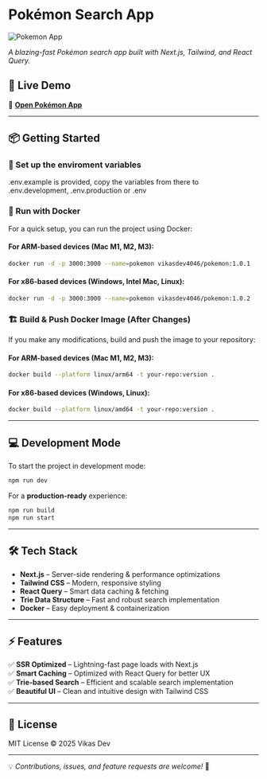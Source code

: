 # Pokémon Search App

![Pokemon App](https://imgs.search.brave.com/plHMS74KT1U_k4vfWwhUaI0l6Gk_8jNcjFEUh0bE4io/rs:fit:500:0:0:0/g:ce/aHR0cHM6Ly9wbmdp/bWcuY29tL3VwbG9h/ZHMvcG9rZW1vbl9s/b2dvL3NtYWxsL3Bv/a2Vtb25fbG9nb19Q/TkcxMi5wbmc)

*A blazing-fast Pokémon search app built with Next.js, Tailwind, and React Query.*

## 🚀 Live Demo

🔗 **[Open Pokémon App](https://pokemon.vecna.online)**

---

## 📦 Getting Started

### 📜 Set up the enviroment variables
.env.example is provided, copy the variables from there to .env.development, .env.production or .env

### 🐳 Run with Docker
For a quick setup, you can run the project using Docker:

#### **For ARM-based devices (Mac M1, M2, M3)**:
```sh
docker run -d -p 3000:3000 --name=pokemon vikasdev4046/pokemon:1.0.1
```

#### **For x86-based devices (Windows, Intel Mac, Linux)**:
```sh
docker run -d -p 3000:3000 --name=pokemon vikasdev4046/pokemon:1.0.2
```

### 🏗️ Build & Push Docker Image (After Changes)
If you make any modifications, build and push the image to your repository:

#### **For ARM-based devices (Mac M1, M2, M3)**:
```sh
docker build --platform linux/arm64 -t your-repo:version .
```

#### **For x86-based devices (Windows, Linux)**:
```sh
docker build --platform linux/amd64 -t your-repo:version .
```

---

## 💻 Development Mode
To start the project in development mode:
```sh
npm run dev
```

For a **production-ready** experience:
```sh
npm run build
npm run start
```

---

## 🛠️ Tech Stack
- **Next.js** – Server-side rendering & performance optimizations
- **Tailwind CSS** – Modern, responsive styling
- **React Query** – Smart data caching & fetching
- **Trie Data Structure** – Fast and robust search implementation
- **Docker** – Easy deployment & containerization

---

## ⚡ Features
✅ **SSR Optimized** – Lightning-fast page loads with Next.js  
✅ **Smart Caching** – Optimized with React Query for better UX  
✅ **Trie-based Search** – Efficient and scalable search implementation  
✅ **Beautiful UI** – Clean and intuitive design with Tailwind CSS  

---

## 📜 License
MIT License © 2025 Vikas Dev

---

💡 *Contributions, issues, and feature requests are welcome!* 🎉